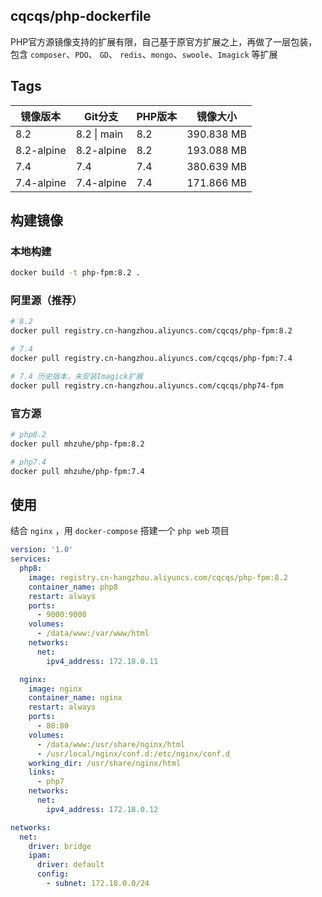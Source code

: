 ## cqcqs/php-dockerfile
PHP官方源镜像支持的扩展有限，自己基于原官方扩展之上，再做了一层包装，包含 `composer`、`PDO`、 `GD`、 `redis`、`mongo`、`swoole`、`Imagick` 等扩展

## Tags

| 镜像版本  | Git分支  | PHP版本  | 镜像大小  |
| ------------  | ------------ | ------------ | ------------ |
| 8.2  | 8.2 \| main  | 8.2  | 390.838 MB  |
| 8.2-alpine  | 8.2-alpine  | 8.2  | 193.088 MB  |
| 7.4  | 7.4  | 7.4  | 380.639 MB  |
| 7.4-alpine  | 7.4-alpine  | 7.4  | 171.866 MB  |

## 构建镜像

### 本地构建
```bash
docker build -t php-fpm:8.2 .
```

### 阿里源（推荐）
```bash
# 8.2
docker pull registry.cn-hangzhou.aliyuncs.com/cqcqs/php-fpm:8.2

# 7.4
docker pull registry.cn-hangzhou.aliyuncs.com/cqcqs/php-fpm:7.4

# 7.4 历史版本，未安装Imagick扩展
docker pull registry.cn-hangzhou.aliyuncs.com/cqcqs/php74-fpm
```

### 官方源

```bash
# php8.2
docker pull mhzuhe/php-fpm:8.2

# php7.4
docker pull mhzuhe/php-fpm:7.4
```

## 使用

结合 `nginx` ，用 `docker-compose` 搭建一个 `php web` 项目

```yml
version: '1.0'
services:
  php8:
    image: registry.cn-hangzhou.aliyuncs.com/cqcqs/php-fpm:8.2
    container_name: php8
    restart: always
    ports:
      - 9000:9000
    volumes:
      - /data/www:/var/www/html
    networks:
      net:
        ipv4_address: 172.18.0.11

  nginx:
    image: nginx
    container_name: nginx
    restart: always
    ports:
      - 80:80
    volumes:
      - /data/www:/usr/share/nginx/html
      - /usr/local/nginx/conf.d:/etc/nginx/conf.d
    working_dir: /usr/share/nginx/html
    links:
      - php7
    networks:
      net:
        ipv4_address: 172.18.0.12

networks:
  net: 
    driver: bridge
    ipam:
      driver: default
      config:
        - subnet: 172.18.0.0/24
```
